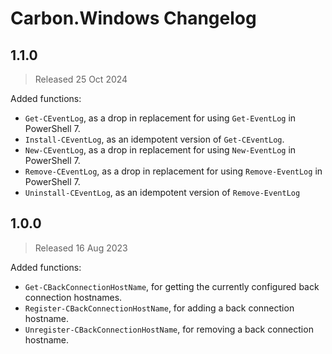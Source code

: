 
# Carbon.Windows Changelog

## 1.1.0

> Released 25 Oct 2024

Added functions:

* `Get-CEventLog`, as a drop in replacement for using `Get-EventLog` in PowerShell 7.
* `Install-CEventLog`, as an idempotent version of `Get-CEventLog`.
* `New-CEventLog`, as a drop in replacement for using `New-EventLog` in PowerShell 7.
* `Remove-CEventLog`, as a drop in replacement for using `Remove-EventLog` in PowerShell 7.
* `Uninstall-CEventLog`, as an idempotent version of `Remove-EventLog`

## 1.0.0

> Released 16 Aug 2023

Added functions:

* `Get-CBackConnectionHostName`, for getting the currently configured back connection hostnames.
* `Register-CBackConnectionHostName`, for adding a back connection hostname.
* `Unregister-CBackConnectionHostName`, for removing a back connection hostname.
